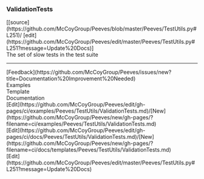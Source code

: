 ### <a id="Peeves.TestUtils.ValidationTests">ValidationTests</a> 
<div class="docs-source-link" markdown="1">
[[source](https://github.com/McCoyGroup/Peeves/blob/master/Peeves/TestUtils.py#L251)/
[edit](https://github.com/McCoyGroup/Peeves/edit/master/Peeves/TestUtils.py#L251?message=Update%20Docs)]
</div>
The set of slow tests in the test suite










---


<div markdown="1" class="text-muted">
<div class="container">
  <div class="row">
   <div class="col" markdown="1">
[Feedback](https://github.com/McCoyGroup/Peeves/issues/new?title=Documentation%20Improvement%20Needed)   
</div>
</div>
  <div class="row">
   <div class="col" markdown="1">
Examples   
</div>
   <div class="col" markdown="1">
Template   
</div>
   <div class="col" markdown="1">
Documentation   
</div>
</div>
  <div class="row">
   <div class="col" markdown="1">
[Edit](https://github.com/McCoyGroup/Peeves/edit/gh-pages/ci/examples/Peeves/TestUtils/ValidationTests.md)/[New](https://github.com/McCoyGroup/Peeves/new/gh-pages/?filename=ci/examples/Peeves/TestUtils/ValidationTests.md)   
</div>
   <div class="col" markdown="1">
[Edit](https://github.com/McCoyGroup/Peeves/edit/gh-pages/ci/docs/Peeves/TestUtils/ValidationTests.md)/[New](https://github.com/McCoyGroup/Peeves/new/gh-pages/?filename=ci/docs/templates/Peeves/TestUtils/ValidationTests.md)   
</div>
   <div class="col" markdown="1">
[Edit](https://github.com/McCoyGroup/Peeves/edit/master/Peeves/TestUtils.py#L251?message=Update%20Docs)   
</div>
</div>
</div>
</div>

